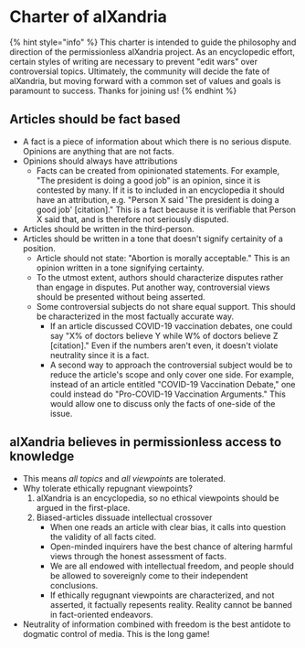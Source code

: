 # Charter of alXandria

{% hint style="info" %}
This charter is intended to guide the philosophy and direction of the permissionless alXandria project. As an encyclopedic effort, certain styles of writing are necessary to prevent "edit wars" over controversial topics. Ultimately, the community will decide the fate of alXandria, but moving forward with a common set of values and goals is paramount to success. Thanks for joining us!
{% endhint %}

## Articles should be fact based

* A fact is a piece of information about which there is no serious dispute. Opinions are anything that are not facts.
* Opinions should always have attributions
  * Facts can be created from opinionated statements. For example, "The president is doing a good job" is an opinion, since it is contested by many. If it is to included in an encyclopedia it should have an attribution, e.g. "Person X said 'The president is doing a good job' \[citation]." This is a fact because it is verifiable that Person X said that, and is therefore not seriously disputed.
* Articles should be written in the third-person.
* Articles should be written in a tone that doesn't signify certainity of a position.
  * Article should not state: "Abortion is morally acceptable." This is an opinion written in a tone signifying certainty.
  * To the utmost extent, authors should characterize disputes rather than engage in disputes. Put another way, controversial views should be presented without being asserted.
  * Some controversial subjects do not share equal support. This should be characterized in the most factually accurate way.
    * If an article discussed COVID-19 vaccination debates, one could say "X% of doctors believe Y while W% of doctors believe Z \[citation]." Even if the numbers aren't even, it doesn't violate neutrality since it is a fact.
    * A second way to approach the controversial subject would be to reduce the article's scope and only cover one side. For example, instead of an article entitled "COVID-19 Vaccination Debate," one could instead do "Pro-COVID-19 Vaccination Arguments." This would allow one to discuss only the facts of one-side of the issue.

## alXandria believes in permissionless access to knowledge

* This means _all topics_ and _all viewpoints_ are tolerated.
* Why tolerate ethically repugnant viewpoints?
  1. alXandria is an encyclopedia, so no ethical viewpoints should be argued in the first-place.
  2. Biased-articles dissuade intellectual crossover
     * When one reads an article with clear bias, it calls into question the validity of all facts cited.
     * Open-minded inquirers have the best chance of altering harmful views through the honest assessment of facts.
     * We are all endowed with intellectual freedom, and people should be allowed to sovereignly come to their independent conclusions.
     * If ethically regugnant viewpoints are characterized, and not asserted, it factually repesents reality. Reality cannot be banned in fact-oriented endeavors.
* Neutrality of information combined with freedom is the best antidote to dogmatic control of media. This is the long game!
